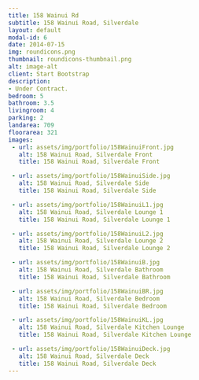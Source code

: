 ```yaml
---
title: 158 Wainui Rd
subtitle: 158 Wainui Road, Silverdale
layout: default
modal-id: 6
date: 2014-07-15
img: roundicons.png
thumbnail: roundicons-thumbnail.png
alt: image-alt
client: Start Bootstrap
description:
- Under Contract.
bedroom: 5
bathroom: 3.5
livingroom: 4
parking: 2
landarea: 709
floorarea: 321
images:
 - url: assets/img/portfolio/158WainuiFront.jpg
   alt: 158 Wainui Road, Silverdale Front
   title: 158 Wainui Road, Silverdale Front

 - url: assets/img/portfolio/158WainuiSide.jpg
   alt: 158 Wainui Road, Silverdale Side
   title: 158 Wainui Road, Silverdale Side

 - url: assets/img/portfolio/158WainuiL1.jpg
   alt: 158 Wainui Road, Silverdale Lounge 1
   title: 158 Wainui Road, Silverdale Lounge 1

 - url: assets/img/portfolio/158WainuiL2.jpg
   alt: 158 Wainui Road, Silverdale Lounge 2
   title: 158 Wainui Road, Silverdale Lounge 2

 - url: assets/img/portfolio/158WainuiB.jpg
   alt: 158 Wainui Road, Silverdale Bathroom
   title: 158 Wainui Road, Silverdale Bathroom

 - url: assets/img/portfolio/158WainuiBR.jpg
   alt: 158 Wainui Road, Silverdale Bedroom
   title: 158 Wainui Road, Silverdale Bedroom

 - url: assets/img/portfolio/158WainuiKL.jpg
   alt: 158 Wainui Road, Silverdale Kitchen Lounge
   title: 158 Wainui Road, Silverdale Kitchen Lounge

 - url: assets/img/portfolio/158WainuiDeck.jpg
   alt: 158 Wainui Road, Silverdale Deck
   title: 158 Wainui Road, Silverdale Deck
---
```

